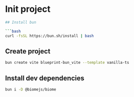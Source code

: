 # Init project

```bash
## Install bun

```bash
curl -fsSL https://bun.sh/install | bash
```

## Create project

```bash
bun create vite blueprint-bun_vite --template vanilla-ts
```

## Install dev dependencies

```bash
bun i -D @biomejs/biome
```